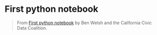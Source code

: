 # First python notebook
> From  [First python notebook](http://www.firstpythonnotebook.org/) by Ben Welsh and the California Civic Data Coalition.
